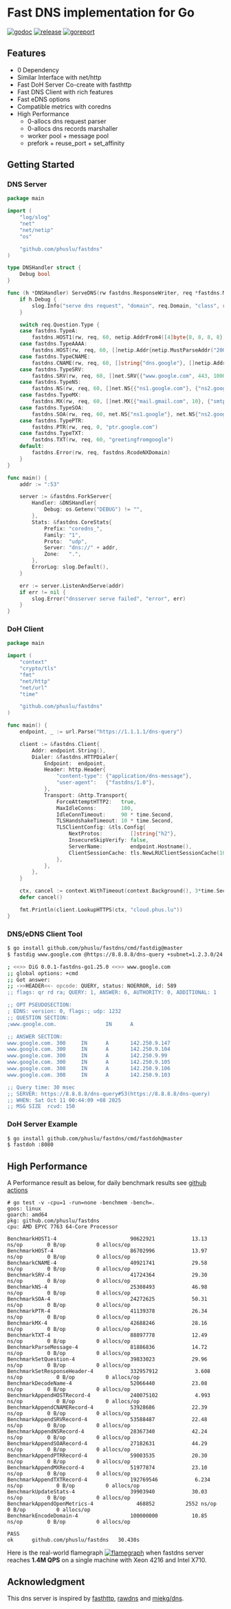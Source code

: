 # Fast DNS implementation for Go

[![godoc][godoc-img]][godoc]
[![release][release-img]][release]
[![goreport][goreport-img]][goreport]


## Features

* 0 Dependency
* Similar Interface with net/http
* Fast DoH Server Co-create with fasthttp
* Fast DNS Client with rich features
* Fast eDNS options
* Compatible metrics with coredns
* High Performance
    - 0-allocs dns request parser
    - 0-allocs dns records marshaller
    - worker pool + message pool
    - prefork + reuse_port + set_affinity


## Getting Started

### DNS Server
```go
package main

import (
	"log/slog"
	"net"
	"net/netip"
	"os"

	"github.com/phuslu/fastdns"
)

type DNSHandler struct {
	Debug bool
}

func (h *DNSHandler) ServeDNS(rw fastdns.ResponseWriter, req *fastdns.Message) {
	if h.Debug {
		slog.Info("serve dns request", "domain", req.Domain, "class", req.Question.Class, "type", req.Question.Type)
	}

	switch req.Question.Type {
	case fastdns.TypeA:
		fastdns.HOST1(rw, req, 60, netip.AddrFrom4([4]byte{8, 8, 8, 8}))
	case fastdns.TypeAAAA:
		fastdns.HOST(rw, req, 60, []netip.Addr{netip.MustParseAddr("2001:4860:4860::8888")})
	case fastdns.TypeCNAME:
		fastdns.CNAME(rw, req, 60, []string{"dns.google"}, []netip.Addr{netip.MustParseAddr("8.8.8.8")})
	case fastdns.TypeSRV:
		fastdns.SRV(rw, req, 60, []net.SRV{{"www.google.com", 443, 1000, 1000}})
	case fastdns.TypeNS:
		fastdns.NS(rw, req, 60, []net.NS{{"ns1.google.com"}, {"ns2.google.com"}})
	case fastdns.TypeMX:
		fastdns.MX(rw, req, 60, []net.MX{{"mail.gmail.com", 10}, {"smtp.gmail.com", 10}})
	case fastdns.TypeSOA:
		fastdns.SOA(rw, req, 60, net.NS{"ns1.google"}, net.NS{"ns2.google"}, 60, 90, 90, 180, 60)
	case fastdns.TypePTR:
		fastdns.PTR(rw, req, 0, "ptr.google.com")
	case fastdns.TypeTXT:
		fastdns.TXT(rw, req, 60, "greetingfromgoogle")
	default:
		fastdns.Error(rw, req, fastdns.RcodeNXDomain)
	}
}

func main() {
	addr := ":53"

	server := &fastdns.ForkServer{
		Handler: &DNSHandler{
			Debug: os.Getenv("DEBUG") != "",
		},
		Stats: &fastdns.CoreStats{
			Prefix: "coredns_",
			Family: "1",
			Proto:  "udp",
			Server: "dns://" + addr,
			Zone:   ".",
		},
		ErrorLog: slog.Default(),
	}

	err := server.ListenAndServe(addr)
	if err != nil {
		slog.Error("dnsserver serve failed", "error", err)
	}
}
```

### DoH Client
```go
package main

import (
	"context"
	"crypto/tls"
	"fmt"
	"net/http"
	"net/url"
	"time"

	"github.com/phuslu/fastdns"
)

func main() {
	endpoint, _ := url.Parse("https://1.1.1.1/dns-query")

	client := &fastdns.Client{
		Addr: endpoint.String(),
		Dialer: &fastdns.HTTPDialer{
			Endpoint:  endpoint,
			Header: http.Header{
				"content-type": {"application/dns-message"},
				"user-agent":   {"fastdns/1.0"},
			},
			Transport: &http.Transport{
				ForceAttemptHTTP2:   true,
				MaxIdleConns:        100,
				IdleConnTimeout:     90 * time.Second,
				TLSHandshakeTimeout: 10 * time.Second,
				TLSClientConfig: &tls.Config{
					NextProtos:         []string{"h2"},
					InsecureSkipVerify: false,
					ServerName:         endpoint.Hostname(),
					ClientSessionCache: tls.NewLRUClientSessionCache(1024),
				},
			},
		},
	}

	ctx, cancel := context.WithTimeout(context.Background(), 3*time.Second)
	defer cancel()

	fmt.Println(client.LookupHTTPS(ctx, "cloud.phus.lu"))
}
```

### DNS/eDNS Client Tool
```bash
$ go install github.com/phuslu/fastdns/cmd/fastdig@master
$ fastdig www.google.com @https://8.8.8.8/dns-query +subnet=1.2.3.0/24

; <<>> DiG 0.0.1-fastdns-go1.25.0 <<>> www.google.com
;; global options: +cmd
;; Got answer:
;; ->>HEADER<<- opcode: QUERY, status: NOERROR, id: 589
;; flags: qr rd ra; QUERY: 1, ANSWER: 6, AUTHORITY: 0, ADDITIONAL: 1

;; OPT PSEUDOSECTION:
; EDNS: version: 0, flags:; udp: 1232
;; QUESTION SECTION:
;www.google.com.                IN      A

;; ANSWER SECTION:
www.google.com. 300     IN      A       142.250.9.147
www.google.com. 300     IN      A       142.250.9.104
www.google.com. 300     IN      A       142.250.9.99
www.google.com. 300     IN      A       142.250.9.105
www.google.com. 300     IN      A       142.250.9.106
www.google.com. 300     IN      A       142.250.9.103

;; Query time: 30 msec
;; SERVER: https://8.8.8.8/dns-query#53(https://8.8.8.8/dns-query)
;; WHEN: Sat Oct 11 00:44:09 +08 2025
;; MSG SIZE  rcvd: 150
```

### DoH Server Example
```bash
$ go install github.com/phuslu/fastdns/cmd/fastdoh@master
$ fastdoh :8080
```

## High Performance

A Performance result as below, for daily benchmark results see [github actions][benchmark]
```
# go test -v -cpu=1 -run=none -benchmem -bench=.
goos: linux
goarch: amd64
pkg: github.com/phuslu/fastdns
cpu: AMD EPYC 7763 64-Core Processor

BenchmarkHOST1-4                      	90622921	        13.13 ns/op	       0 B/op	       0 allocs/op
BenchmarkHOST-4                       	86702996	        13.97 ns/op	       0 B/op	       0 allocs/op
BenchmarkCNAME-4                      	40921741	        29.58 ns/op	       0 B/op	       0 allocs/op
BenchmarkSRV-4                        	41724364	        29.30 ns/op	       0 B/op	       0 allocs/op
BenchmarkNS-4                         	25308493	        46.98 ns/op	       0 B/op	       0 allocs/op
BenchmarkSOA-4                        	24272625	        50.31 ns/op	       0 B/op	       0 allocs/op
BenchmarkPTR-4                        	41139378	        26.34 ns/op	       0 B/op	       0 allocs/op
BenchmarkMX-4                         	42688246	        28.16 ns/op	       0 B/op	       0 allocs/op
BenchmarkTXT-4                        	88897778	        12.49 ns/op	       0 B/op	       0 allocs/op
BenchmarkParseMessage-4               	81886836	        14.72 ns/op	       0 B/op	       0 allocs/op
BenchmarkSetQuestion-4                	39833023	        29.96 ns/op	       0 B/op	       0 allocs/op
BenchmarkSetResponseHeader-4          	332957912	         3.608 ns/op	       0 B/op	       0 allocs/op
BenchmarkDecodeName-4                 	52066440	        23.08 ns/op	       0 B/op	       0 allocs/op
BenchmarkAppendHOSTRecord-4           	240075102	         4.993 ns/op	       0 B/op	       0 allocs/op
BenchmarkAppendCNAMERecord-4          	53928686	        22.39 ns/op	       0 B/op	       0 allocs/op
BenchmarkAppendSRVRecord-4            	53588487	        22.48 ns/op	       0 B/op	       0 allocs/op
BenchmarkAppendNSRecord-4             	28367340	        42.24 ns/op	       0 B/op	       0 allocs/op
BenchmarkAppendSOARecord-4            	27182631	        44.29 ns/op	       0 B/op	       0 allocs/op
BenchmarkAppendPTRRecord-4            	59003535	        20.30 ns/op	       0 B/op	       0 allocs/op
BenchmarkAppendMXRecord-4             	51977874	        23.10 ns/op	       0 B/op	       0 allocs/op
BenchmarkAppendTXTRecord-4            	192769546	         6.234 ns/op	       0 B/op	       0 allocs/op
BenchmarkUpdateStats-4                	39903940	        30.03 ns/op	       0 B/op	       0 allocs/op
BenchmarkAppendOpenMetrics-4          	  468852	      2552 ns/op	       0 B/op	       0 allocs/op
BenchmarkEncodeDomain-4               	100000000	        10.85 ns/op	       0 B/op	       0 allocs/op

PASS
ok  	github.com/phuslu/fastdns	30.430s
```

Here is the real-world flamegraph [![flamegraph][flamegraph]][flamegraph] when fastdns server reaches **1.4M QPS** on a single machine with Xeon 4216 and Intel X710.

## Acknowledgment
This dns server is inspired by [fasthttp][fasthttp], [rawdns][rawdns] and [miekg/dns][miekg/dns].

[godoc-img]: http://img.shields.io/badge/godoc-reference-blue.svg
[godoc]: https://godoc.org/github.com/phuslu/fastdns
[release-img]: https://img.shields.io/github/v/tag/phuslu/fastdns?label=release
[release]: https://github.com/phuslu/fastdns/releases
[goreport-img]: https://goreportcard.com/badge/github.com/phuslu/fastdns
[goreport]: https://goreportcard.com/report/github.com/phuslu/fastdns
[benchmark]: https://github.com/phuslu/fastdns/actions?query=workflow%3Abenchmark
[flamegraph]: https://cdn.jsdelivr.net/gh/phuslu/fastdns/torch.svg
[fasthttp]: https://github.com/valyala/fasthttp
[rawdns]: https://github.com/cirocosta/rawdns
[miekg/dns]: https://github.com/miekg/dns
